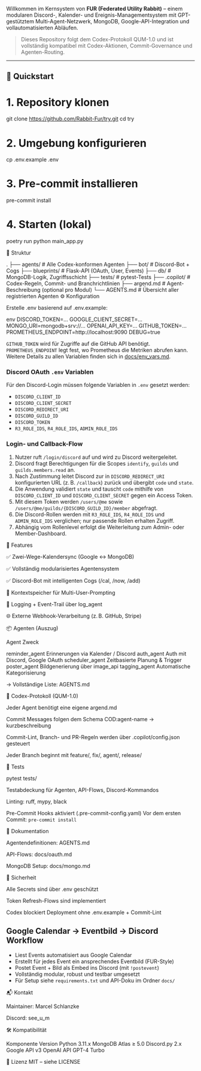 

Willkommen im Kernsystem von **FUR (Federated Utility Rabbit)** – einem modularen Discord-, Kalender- und Ereignis-Managementsystem mit GPT-gestütztem Multi-Agent-Netzwerk, MongoDB, Google-API-Integration und vollautomatisierten Abläufen.

> Dieses Repository folgt dem Codex-Protokoll QUM-1.0 und ist vollständig kompatibel mit Codex-Aktionen, Commit-Governance und Agenten-Routing.

---

## 🚀 Quickstart

# 1. Repository klonen

git clone https://github.com/Rabbit-Fur/try.git
cd try

# 2. Umgebung konfigurieren

cp .env.example .env
# 3. Pre-commit installieren

pre-commit install

# 4. Starten (lokal)

poetry run python main_app.py

🧱 Struktur

.
├── agents/                # Alle Codex-konformen Agenten
├── bot/                   # Discord-Bot + Cogs
├── blueprints/           # Flask-API (OAuth, User, Events)
├── db/                   # MongoDB-Logik, Zugriffsschicht
├── tests/                # pytest-Tests
├── .copilot/             # Codex-Regeln, Commit- und Branchrichtlinien
├── argend.md             # Agent-Beschreibung (optional pro Modul)
└── AGENTS.md             # Übersicht aller registrierten Agenten
⚙️ Konfiguration

Erstelle .env basierend auf .env.example:

env
DISCORD_TOKEN=...
GOOGLE_CLIENT_SECRET=...
MONGO_URI=mongodb+srv://...
OPENAI_API_KEY=...
GITHUB_TOKEN=...
PROMETHEUS_ENDPOINT=http://localhost:9090
DEBUG=true

`GITHUB_TOKEN` wird für Zugriffe auf die GitHub API benötigt.
`PROMETHEUS_ENDPOINT` legt fest, wo Prometheus die Metriken abrufen kann.
Weitere Details zu allen Variablen finden sich in [docs/env_vars.md](docs/env_vars.md).

### Discord OAuth `.env` Variablen

Für den Discord-Login müssen folgende Variablen in `.env` gesetzt werden:

- `DISCORD_CLIENT_ID`
- `DISCORD_CLIENT_SECRET`
- `DISCORD_REDIRECT_URI`
- `DISCORD_GUILD_ID`
- `DISCORD_TOKEN`
- `R3_ROLE_IDS`, `R4_ROLE_IDS`, `ADMIN_ROLE_IDS`

### Login- und Callback-Flow

1. Nutzer ruft `/login/discord` auf und wird zu Discord weitergeleitet.
2. Discord fragt Berechtigungen für die Scopes `identify`, `guilds` und `guilds.members.read` an.
3. Nach Zustimmung leitet Discord zur in `DISCORD_REDIRECT_URI` konfigurierten URL (z. B. `/callback`) zurück und übergibt `code` und `state`.
4. Die Anwendung validiert `state` und tauscht `code` mithilfe von `DISCORD_CLIENT_ID` und `DISCORD_CLIENT_SECRET` gegen ein Access Token.
5. Mit diesem Token werden `/users/@me` sowie `/users/@me/guilds/{DISCORD_GUILD_ID}/member` abgefragt.
6. Die Discord-Rollen werden mit `R3_ROLE_IDS`, `R4_ROLE_IDS` und `ADMIN_ROLE_IDS` verglichen; nur passende Rollen erhalten Zugriff.
7. Abhängig vom Rollenlevel erfolgt die Weiterleitung zum Admin- oder Member-Dashboard.

📡 Features

✅ Zwei-Wege-Kalendersync (Google ↔ MongoDB)

✅ Vollständig modularisiertes Agentensystem

✅ Discord-Bot mit intelligenten Cogs (/cal, /now, /add)

🧠 Kontextspeicher für Multi-User-Prompting

📁 Logging + Event-Trail über log_agent

🌐 Externe Webhook-Verarbeitung (z. B. GitHub, Stripe)

📦 Agenten (Auszug)

Agent	Zweck

reminder_agent	Erinnerungen via Kalender / Discord
auth_agent	Auth mit Discord, Google OAuth
scheduler_agent	Zeitbasierte Planung & Trigger
poster_agent	Bildgenerierung über image_api
tagging_agent	Automatische Kategorisierung

→ Vollständige Liste: AGENTS.md

📜 Codex-Protokoll (QUM-1.0)

Jeder Agent benötigt eine eigene argend.md

Commit Messages folgen dem Schema COD:agent-name → kurzbeschreibung

Commit-Lint, Branch- und PR-Regeln werden über .copilot/config.json gesteuert

Jeder Branch beginnt mit feature/, fix/, agent/, release/

🧪 Tests

pytest tests/

Testabdeckung für Agenten, API-Flows, Discord-Kommandos

Linting: ruff, mypy, black

Pre-Commit Hooks aktiviert (.pre-commit-config.yaml)
Vor dem ersten Commit: `pre-commit install`

📄 Dokumentation

Agentendefinitionen: AGENTS.md

API-Flows: docs/oauth.md

MongoDB Setup: docs/mongo.md

🔐 Sicherheit

Alle Secrets sind über .env geschützt

Token Refresh-Flows sind implementiert

Codex blockiert Deployment ohne .env.example + Commit-Lint

## Google Calendar → Eventbild → Discord Workflow

- Liest Events automatisiert aus Google Calendar
- Erstellt für jedes Event ein ansprechendes Eventbild (FUR-Style)
- Postet Event + Bild als Embed ins Discord (mit `!postevent`)
- Vollständig modular, robust und testbar umgesetzt
- Für Setup siehe `requirements.txt` und API-Doku im Ordner `docs/`

📬 Kontakt

Maintainer: Marcel Schlanzke

Discord: see_u_m

🛠️ Kompatibilität

Komponente	Version
Python	3.11.x
MongoDB Atlas	≥ 5.0
Discord.py	2.x
Google API	v3
OpenAI API	GPT-4 Turbo

📜 Lizenz
MIT – siehe LICENSE


